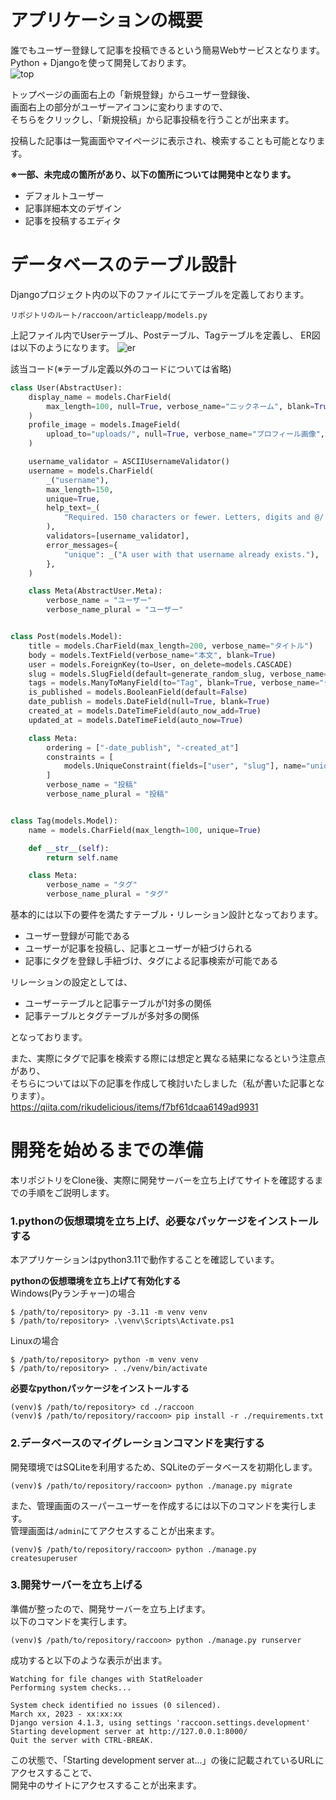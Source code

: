 # アプリケーションの概要
誰でもユーザー登録して記事を投稿できるという簡易Webサービスとなります。  
Python + Djangoを使って開発しております。  
![top](https://user-images.githubusercontent.com/101910815/225845482-765cc981-b580-4521-9e54-68c1304ea18c.png)


トップページの画面右上の「新規登録」からユーザー登録後、  
画面右上の部分がユーザーアイコンに変わりますので、  
そちらをクリックし、「新規投稿」から記事投稿を行うことが出来ます。  

投稿した記事は一覧画面やマイページに表示され、検索することも可能となります。  

**※一部、未完成の箇所があり、以下の箇所については開発中となります。**
- デフォルトユーザー
- 記事詳細本文のデザイン
- 記事を投稿するエディタ


# データベースのテーブル設計
Djangoプロジェクト内の以下のファイルにてテーブルを定義しております。
```
リポジトリのルート/raccoon/articleapp/models.py
```

上記ファイル内でUserテーブル、Postテーブル、Tagテーブルを定義し、
ER図は以下のようになります。
![er](https://user-images.githubusercontent.com/101910815/225845373-256dacd2-6790-4636-bdc7-e1ee420cc1d2.png)

該当コード(※テーブル定義以外のコードについては省略)
```python
class User(AbstractUser):
    display_name = models.CharField(
        max_length=100, null=True, verbose_name="ニックネーム", blank=True
    )
    profile_image = models.ImageField(
        upload_to="uploads/", null=True, verbose_name="プロフィール画像", blank=True
    )

    username_validator = ASCIIUsernameValidator()
    username = models.CharField(
        _("username"),
        max_length=150,
        unique=True,
        help_text=_(
            "Required. 150 characters or fewer. Letters, digits and @/./+/-/_ only."
        ),
        validators=[username_validator],
        error_messages={
            "unique": _("A user with that username already exists."),
        },
    )

    class Meta(AbstractUser.Meta):
        verbose_name = "ユーザー"
        verbose_name_plural = "ユーザー"


class Post(models.Model):
    title = models.CharField(max_length=200, verbose_name="タイトル")
    body = models.TextField(verbose_name="本文", blank=True)
    user = models.ForeignKey(to=User, on_delete=models.CASCADE)
    slug = models.SlugField(default=generate_random_slug, verbose_name="スラッグ")
    tags = models.ManyToManyField(to="Tag", blank=True, verbose_name="タグ")
    is_published = models.BooleanField(default=False)
    date_publish = models.DateField(null=True, blank=True)
    created_at = models.DateTimeField(auto_now_add=True)
    updated_at = models.DateTimeField(auto_now=True)

    class Meta:
        ordering = ["-date_publish", "-created_at"]
        constraints = [
            models.UniqueConstraint(fields=["user", "slug"], name="unique_user_slug"),
        ]
        verbose_name = "投稿"
        verbose_name_plural = "投稿"


class Tag(models.Model):
    name = models.CharField(max_length=100, unique=True)

    def __str__(self):
        return self.name

    class Meta:
        verbose_name = "タグ"
        verbose_name_plural = "タグ"
```

基本的には以下の要件を満たすテーブル・リレーション設計となっております。  
- ユーザー登録が可能である
- ユーザーが記事を投稿し、記事とユーザーが紐づけられる
- 記事にタグを登録し手紐づけ、タグによる記事検索が可能である


リレーションの設定としては、
- ユーザーテーブルと記事テーブルが1対多の関係
- 記事テーブルとタグテーブルが多対多の関係

となっております。

また、実際にタグで記事を検索する際には想定と異なる結果になるという注意点があり、  
そちらについては以下の記事を作成して検討いたしました（私が書いた記事となります）。  
https://qiita.com/rikudelicious/items/f7bf61dcaa6149ad9931


# 開発を始めるまでの準備
本リポジトリをClone後、実際に開発サーバーを立ち上げてサイトを確認するまでの手順をご説明します。

### 1.pythonの仮想環境を立ち上げ、必要なパッケージをインストールする
本アプリケーションはpython3.11で動作することを確認しています。

**pythonの仮想環境を立ち上げて有効化する**  
Windows(Pyランチャー)の場合
```
$ /path/to/repository> py -3.11 -m venv venv
$ /path/to/repository> .\venv\Scripts\Activate.ps1
```
Linuxの場合
```
$ /path/to/repository> python -m venv venv
$ /path/to/repository> . ./venv/bin/activate
```

**必要なpythonパッケージをインストールする**  
```
(venv)$ /path/to/repository> cd ./raccoon
(venv)$ /path/to/repository/raccoon> pip install -r ./requirements.txt
```

### 2.データベースのマイグレーションコマンドを実行する
開発環境ではSQLiteを利用するため、SQLiteのデータベースを初期化します。
```
(venv)$ /path/to/repository/raccoon> python ./manage.py migrate
```

また、管理画面のスーパーユーザーを作成するには以下のコマンドを実行します。  
管理画面は`/admin`にてアクセスすることが出来ます。
```
(venv)$ /path/to/repository/raccoon> python ./manage.py createsuperuser
```

### 3.開発サーバーを立ち上げる
準備が整ったので、開発サーバーを立ち上げます。  
以下のコマンドを実行します。
```
(venv)$ /path/to/repository/raccoon> python ./manage.py runserver
```

成功すると以下のような表示が出ます。
```
Watching for file changes with StatReloader
Performing system checks...

System check identified no issues (0 silenced).
March xx, 2023 - xx:xx:xx
Django version 4.1.3, using settings 'raccoon.settings.development'
Starting development server at http://127.0.0.1:8000/
Quit the server with CTRL-BREAK.
```

この状態で、「Starting development server at...」の後に記載されているURLにアクセスすることで、  
開発中のサイトにアクセスすることが出来ます。
